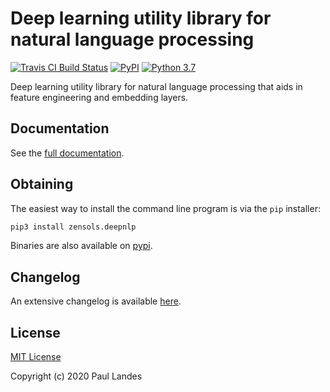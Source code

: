 # Deep learning utility library for natural language processing

[![Travis CI Build Status][travis-badge]][travis-link]
[![PyPI][pypi-badge]][pypi-link]
[![Python 3.7][python37-badge]][python37-link]

Deep learning utility library for natural language processing that aids in
feature engineering and embedding layers.


## Documentation

See the [full documentation](https://plandes.github.io/deepnlp/index.html).


## Obtaining

The easiest way to install the command line program is via the `pip` installer:
```bash
pip3 install zensols.deepnlp
```

Binaries are also available on [pypi].


## Changelog

An extensive changelog is available [here](CHANGELOG.md).


## License

[MIT License](LICENSE.md)

Copyright (c) 2020 Paul Landes


<!-- links -->
[travis-link]: https://travis-ci.org/plandes/deepnlp
[travis-badge]: https://travis-ci.org/plandes/deepnlp.svg?branch=master
[pypi]: https://pypi.org/project/zensols.deepnlp/
[pypi-link]: https://pypi.python.org/pypi/zensols.deepnlp
[pypi-badge]: https://img.shields.io/pypi/v/zensols.deepnlp.svg
[python37-badge]: https://img.shields.io/badge/python-3.7-blue.svg
[python37-link]: https://www.python.org/downloads/release/python-370
